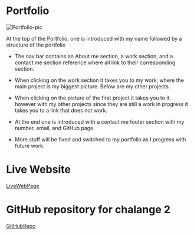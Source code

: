 # Portfolio

![Portfolio-pic](https://user-images.githubusercontent.com/128023854/229429620-85a8b653-6731-4da1-b2dd-f72c99634581.png)

At the top of the Portfolio, one is introduced with my name followed by a structure of the portfolio

* The nav bar contains an About me section, a work section, and a contact me section reference where all link to their corresponding section.

* When clicking on the work section it takes you to my work, where the main project is my biggest picture. Below are my other projects.

* When clicking on the picture of the first project it takes you to it, however with my other projects since they are still a work in progress it takes you to a link that does not work.

* At the end one is introduced with a contact me footer section with my number, email, and GitHub page. 

* More stuff will be fixed and switched to my portfolio as I progress with future work.

# Live Website
[LiveWebPage](https://rdiego56.github.io/Portfolio/)

# GitHub repository for chalange 2
[GitHubRepo](https://github.com/rdiego56/Portfolio)

